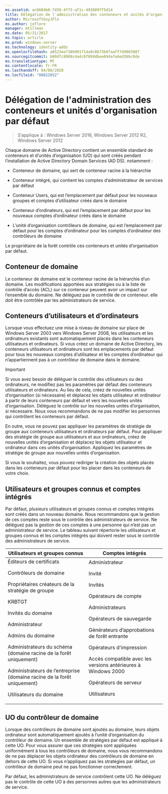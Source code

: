 ```yaml
---
ms.assetid: ac6604b0-7459-4ff3-af1c-4936897f5d14
title: Délégation de l'administration des conteneurs et unités d'organisation par défaut
author: MicrosoftGuyJFlo
ms.author: joflore
manager: mtillman
ms.date: 05/31/2017
ms.topic: article
ms.prod: windows-server
ms.technology: identity-adds
ms.openlocfilehash: a8523ee738b991714a9c8673b6faaff7d9003987
ms.sourcegitcommit: b00d7c8968c4adc8f699dbee694afe6ed36bc9de
ms.translationtype: MT
ms.contentlocale: fr-FR
ms.lasthandoff: 04/08/2020
ms.locfileid: "80822652"
---
```

# <a name="delegating-administration-of-default-containers-and-ous"></a>Délégation de l'administration des conteneurs et unités d'organisation par défaut

>S’applique à : Windows Server 2016, Windows Server 2012 R2, Windows Server 2012

Chaque domaine de Active Directory contient un ensemble standard de conteneurs et d’unités d’organisation (UO) qui sont créés pendant l’installation de Active Directory Domain Services (AD DS). notamment :  
  
-   Conteneur de domaine, qui sert de conteneur racine à la hiérarchie  
  
-   Conteneur intégré, qui contient les comptes d’administrateur de services par défaut  
  
-   Conteneur Users, qui est l’emplacement par défaut pour les nouveaux groupes et comptes d’utilisateur créés dans le domaine  
  
-   Conteneur d’ordinateurs, qui est l’emplacement par défaut pour les nouveaux comptes d’ordinateur créés dans le domaine  
  
-   L’unité d’organisation contrôleurs de domaine, qui est l’emplacement par défaut pour les comptes d’ordinateur pour les comptes d’ordinateur des contrôleurs de domaine  
  
Le propriétaire de la forêt contrôle ces conteneurs et unités d’organisation par défaut.  
  
## <a name="domain-container"></a>Conteneur de domaine  
Le conteneur de domaine est le conteneur racine de la hiérarchie d’un domaine. Les modifications apportées aux stratégies ou à la liste de contrôle d’accès (ACL) sur ce conteneur peuvent avoir un impact sur l’ensemble du domaine. Ne déléguez pas le contrôle de ce conteneur. elle doit être contrôlée par les administrateurs de service.  
  
## <a name="users-and-computers-containers"></a>Conteneurs d’utilisateurs et d’ordinateurs  
Lorsque vous effectuez une mise à niveau de domaine sur place de Windows Server 2003 vers Windows Server 2008, les utilisateurs et les ordinateurs existants sont automatiquement placés dans les conteneurs utilisateurs et ordinateurs. Si vous créez un domaine de Active Directory, les conteneurs utilisateurs et ordinateurs sont les emplacements par défaut pour tous les nouveaux comptes d’utilisateur et les comptes d’ordinateur qui n’appartiennent pas à un contrôleur de domaine dans le domaine.  
  
> [!IMPORTANT]  
> Si vous avez besoin de déléguer le contrôle des utilisateurs ou des ordinateurs, ne modifiez pas les paramètres par défaut des conteneurs utilisateurs et ordinateurs. Au lieu de cela, créez de nouvelles unités d’organisation (si nécessaire) et déplacez les objets utilisateur et ordinateur à partir de leurs conteneurs par défaut et vers les nouvelles unités d’organisation. Déléguez le contrôle sur les nouvelles unités d’organisation, si nécessaire. Nous vous recommandons de ne pas modifier les personnes qui contrôlent les conteneurs par défaut.  
  
En outre, vous ne pouvez pas appliquer les paramètres de stratégie de groupe aux conteneurs utilisateurs et ordinateurs par défaut. Pour appliquer des stratégie de groupe aux utilisateurs et aux ordinateurs, créez de nouvelles unités d’organisation et déplacez les objets utilisateur et ordinateur dans ces unités d’organisation. Appliquez les paramètres de stratégie de groupe aux nouvelles unités d’organisation.  
  
Si vous le souhaitez, vous pouvez rediriger la création des objets placés dans les conteneurs par défaut pour les placer dans les conteneurs de votre choix.  
  
## <a name="well-known-users-and-groups-and-built-in-accounts"></a>Utilisateurs et groupes connus et comptes intégrés  
Par défaut, plusieurs utilisateurs et groupes connus et comptes intégrés sont créés dans un nouveau domaine. Nous recommandons que la gestion de ces comptes reste sous le contrôle des administrateurs de service. Ne déléguez pas la gestion de ces comptes à une personne qui n’est pas un administrateur de service. Le tableau suivant répertorie les utilisateurs et groupes connus et les comptes intégrés qui doivent rester sous le contrôle des administrateurs de service.  
  
|Utilisateurs et groupes connus|Comptes intégrés|  
|--------------------------------|----------------------|  
|Éditeurs de certificats<p>Contrôleurs de domaine<p>Propriétaires créateurs de la stratégie de groupe<p>KRBTGT<p>Invités du domaine<p>Administrateur<p>Admins du domaine<p>Administrateurs du schéma (domaine racine de la forêt uniquement)<p>Administrateurs de l’entreprise (domaine racine de la forêt uniquement)<p>Utilisateurs du domaine|Administrateur<p>Invité<p>Invités<p>Opérateurs de compte<p>Administrateurs<p>Opérateurs de sauvegarde<p>Générateurs d’approbations de forêt entrante<p>Opérateurs d'impression<p>Accès compatible avec les versions antérieures à Windows 2000<p>Opérateurs de serveur<p>Utilisateurs|  
  
## <a name="domain-controller-ou"></a>UO du contrôleur de domaine  
Lorsque des contrôleurs de domaine sont ajoutés au domaine, leurs objets ordinateur sont automatiquement ajoutés à l’unité d’organisation du contrôleur de domaine. Un ensemble de stratégies par défaut est appliqué à cette UO. Pour vous assurer que ces stratégies sont appliquées uniformément à tous les contrôleurs de domaine, nous vous recommandons de ne pas déplacer les objets ordinateur des contrôleurs de domaine en dehors de cette UO. Si vous n’appliquez pas les stratégies par défaut, un contrôleur de domaine peut ne pas fonctionner correctement.  
  
Par défaut, les administrateurs de service contrôlent cette UO. Ne déléguez pas le contrôle de cette UO à des personnes autres que les administrateurs de service.  
  


